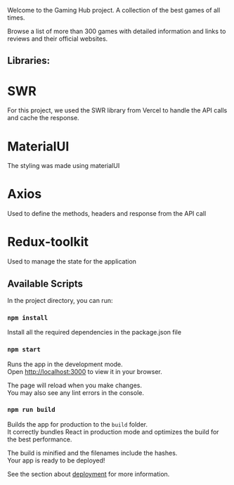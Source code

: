 Welcome to the Gaming Hub project. A collection of the best games of all times.

Browse a list of more than 300 games with detailed information and links to reviews and their official websites.

## Libraries:

# SWR

For this project, we used the SWR library from Vercel to handle the API calls and cache the response.

# MaterialUI

The styling was made using materialUI

# Axios

Used to define the methods, headers and response from the API call

# Redux-toolkit

Used to manage the state for the application

## Available Scripts

In the project directory, you can run:

### `npm install`

Install all the required dependencies in the package.json file

### `npm start`

Runs the app in the development mode.\
Open [http://localhost:3000](http://localhost:3000) to view it in your browser.

The page will reload when you make changes.\
You may also see any lint errors in the console.

### `npm run build`

Builds the app for production to the `build` folder.\
It correctly bundles React in production mode and optimizes the build for the best performance.

The build is minified and the filenames include the hashes.\
Your app is ready to be deployed!

See the section about [deployment](https://facebook.github.io/create-react-app/docs/deployment) for more information.
